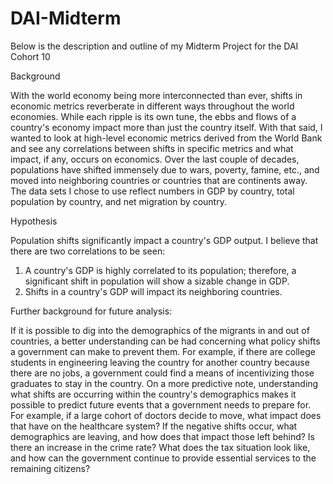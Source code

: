 # DAI-Midterm

Below is the description and outline of my Midterm Project for the DAI Cohort 10


Background

With the world economy being more interconnected than ever, shifts in economic metrics reverberate in different ways throughout the world economies. While each ripple is its own tune, the ebbs and flows of a country's economy impact more than just the country itself. With that said, I wanted to look at high-level economic metrics derived from the World Bank and see any correlations between shifts in specific metrics and what impact, if any, occurs on economics. Over the last couple of decades, populations have shifted immensely due to wars, poverty, famine, etc., and moved into neighboring countries or countries that are continents away. The data sets I chose to use reflect numbers in GDP by country, total population by country, and net migration by country.

Hypothesis

Population shifts significantly impact a country's GDP output. I believe that there are two correlations to be seen:
1. A country's GDP is highly correlated to its population; therefore, a significant shift in population will show a sizable change in GDP.
2. Shifts in a country's GDP will impact its neighboring countries.

Further background for future analysis:

If it is possible to dig into the demographics of the migrants in and out of countries, a better understanding can be had concerning what policy shifts a government can make to prevent them. For example, if there are college students in engineering leaving the country for another country because there are no jobs, a government could find a means of incentivizing those graduates to stay in the country. On a more predictive note, understanding what shifts are occurring within the country's demographics makes it possible to predict future events that a government needs to prepare for. For example, if a large cohort of doctors decide to move, what impact does that have on the healthcare system? If the negative shifts occur, what demographics are leaving, and how does that impact those left behind? Is there an increase in the crime rate? What does the tax situation look like, and how can the government continue to provide essential services to the remaining citizens?
